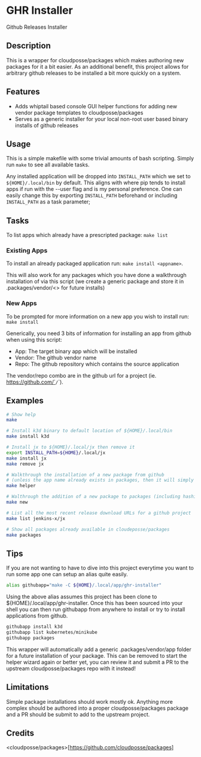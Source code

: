 # GHR Installer

Github Releases Installer

## Description

This is a wrapper for cloudposse/packages which makes authoring new packages for it a bit easier. As an additional benefit, this project allows for arbitrary github releases to be installed a bit more quickly on a system.

## Features

- Adds whiptail based console GUI helper functions for adding new vendor package templates to cloudposse/packages
- Serves as a generic installer for your local non-root user based binary installs of github releases

## Usage

This is a simple makefile with some trivial amounts of bash scripting. Simply run `make` to see all available tasks.

Any installed application will be dropped into `INSTALL_PATH` which we set to `${HOME}/.local/bin` by default. This aligns with where pip tends to install apps if run with the --user flag and is my personal preference. One can easily change this by exporting `INSTALL_PATH` beforehand or including `INSTALL_PATH` as a task parameter;

## Tasks

To list apps which already have a prescripted package: `make list`

### Existing Apps
To install an already packaged application run: `make install <appname>`.

This will also work for any packages which you have done a walkthrough installation of via this script (we create a generic package and store it in .packages/vendor/<<appname>> for future installs)

### New Apps
To be prompted for more information on a new app you wish to install run: `make install`

Generically, you need 3 bits of information for installing an app from github when using this script:

- App: The target binary app which will be installed
- Vendor: The github vendor name
- Repo: The github repository which contains the source application

The vendor/repo combo are in the github url for a project (ie. https://github.com/`<vendor>`/`<repo>`). 

## Examples

```bash
# Show help
make

# Install k3d binary to default location of ${HOME}/.local/bin
make install k3d

# Install jx to ${HOME}/.local/jx then remove it
export INSTALL_PATH=${HOME}/.local/jx
make install jx
make remove jx

# Walkthrough the installation of a new package from github 
# (unless the app name already exists in packages, then it will simply be installed)
make helper

# Walthrough the addition of a new package to packages (including hashicorp sourced apps)
make new

# List all the most recent release download URLs for a github project
make list jenkins-x/jx

# Show all packages already available in cloudeposse/packages
make packages
```
## Tips

If you are not wanting to have to dive into this project everytime you want to run some app one can setup an alias quite easily.

```bash
alias githubapp="make -C ${HOME}/.local/app/ghr-installer"
```

Using the above alias assumes this project has been clone to ${HOME}/.local/app/ghr-installer. Once this has been sourced into your shell you can then run githubapp from anywhere to install or try to install applications from github.

```bash
githubapp install k3d
githubapp list kubernetes/minikube
githubapp packages
```

This wrapper will automatically add a generic .packages/vendor/app folder for a future installation of your package. This can be removed to start the helper wizard again or better yet, you can review it and submit a PR to the upstream cloudposse/packages repo with it instead!

## Limitations

Simple package installations should work mostly ok. Anything more complex should be authored into a proper cloudposse/packages package and a PR should be submit to add to the upstream project.

## Credits

<cloudposse/packages>[https://github.com/cloudposse/packages]